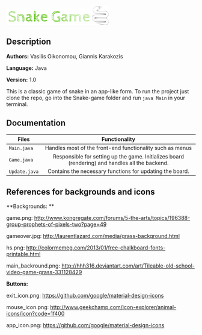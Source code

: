 ![alt text](https://raw.githubusercontent.com/oikobill/Snake-game/master/buttons/logo.png "Snake Game")![alt text](https://raw.githubusercontent.com/oikobill/Snake-game/master/buttons/app_icon.png "Snake Game")


Description
---------
**Authors:** Vasilis Oikonomou, Giannis Karakozis


**Language:** Java


**Version:** 1.0


This is a classic game of snake in an app-like form. To run the project just clone the repo, go into the Snake-game folder and run `java Main` in your terminal. 


Documentation
------------


| Files        | Functionality        
| ------------- |:-------------:| 
| `Main.java`      | Handles most of the front-end functionality such as menus | 
|  `Game.java`    | Responsible for setting up the game. Initializes board (rendering) and handles all the backend.| 
| `Update.java` |Contains  the necessary functions for updating the board.|


References for backgrounds and icons
--------------------------------------

**Backgrounds: **


game.png: http://www.kongregate.com/forums/5-the-arts/topics/196388-group-prophets-of-pixels-two?page=49


gameover.jpg: http://laurentlazard.com/media/grass-background.html


hs.png: http://colormemeg.com/2013/01/free-chalkboard-fonts-printable.html


main_backround.png: http://hhh316.deviantart.com/art/Tileable-old-school-video-game-grass-331128429

**Buttons:** 


exit_icon.png: https://github.com/google/material-design-icons


mouse_icon.png: http://www.geekchamp.com/icon-explorer/animal-icons/icon?code=1f400


app_icon.png: https://github.com/google/material-design-icons

